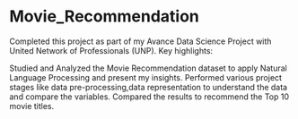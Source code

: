 # Movie_Recommendation

Completed this project as part of my Avance Data Science Project with United Network of Professionals (UNP). Key highlights:

Studied and Analyzed the Movie Recommendation dataset to apply Natural Language Processing and present my insights. Performed various project stages like data pre-processing,data representation to understand the data and compare the variables. Compared the results to recommend the Top 10 movie titles.

